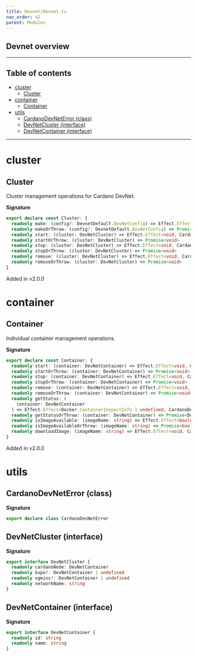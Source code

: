 ```yaml
---
title: Devnet/Devnet.ts
nav_order: 42
parent: Modules
---
```


## Devnet overview

---

<h2 class="text-delta">Table of contents</h2>

- [cluster](#cluster)
  - [Cluster](#cluster-1)
- [container](#container)
  - [Container](#container-1)
- [utils](#utils)
  - [CardanoDevNetError (class)](#cardanodevneterror-class)
  - [DevNetCluster (interface)](#devnetcluster-interface)
  - [DevNetContainer (interface)](#devnetcontainer-interface)

---

# cluster

## Cluster

Cluster management operations for Cardano DevNet.

**Signature**

```ts
export declare const Cluster: {
  readonly make: (config?: DevnetDefault.DevNetConfig) => Effect.Effect<DevNetCluster, CardanoDevNetError>
  readonly makeOrThrow: (config?: DevnetDefault.DevNetConfig) => Promise<DevNetCluster>
  readonly start: (cluster: DevNetCluster) => Effect.Effect<void, CardanoDevNetError>
  readonly startOrThrow: (cluster: DevNetCluster) => Promise<void>
  readonly stop: (cluster: DevNetCluster) => Effect.Effect<void, CardanoDevNetError>
  readonly stopOrThrow: (cluster: DevNetCluster) => Promise<void>
  readonly remove: (cluster: DevNetCluster) => Effect.Effect<void, CardanoDevNetError>
  readonly removeOrThrow: (cluster: DevNetCluster) => Promise<void>
}
```

Added in v2.0.0

# container

## Container

Individual container management operations.

**Signature**

```ts
export declare const Container: {
  readonly start: (container: DevNetContainer) => Effect.Effect<void, CardanoDevNetError>
  readonly startOrThrow: (container: DevNetContainer) => Promise<void>
  readonly stop: (container: DevNetContainer) => Effect.Effect<void, CardanoDevNetError>
  readonly stopOrThrow: (container: DevNetContainer) => Promise<void>
  readonly remove: (container: DevNetContainer) => Effect.Effect<void, CardanoDevNetError>
  readonly removeOrThrow: (container: DevNetContainer) => Promise<void>
  readonly getStatus: (
    container: DevNetContainer
  ) => Effect.Effect<Docker.ContainerInspectInfo | undefined, CardanoDevNetError>
  readonly getStatusOrThrow: (container: DevNetContainer) => Promise<Docker.ContainerInspectInfo | undefined>
  readonly isImageAvailable: (imageName: string) => Effect.Effect<boolean, CardanoDevNetError>
  readonly isImageAvailableOrThrow: (imageName: string) => Promise<boolean>
  readonly downloadImage: (imageName: string) => Effect.Effect<void, CardanoDevNetError>
}
```

Added in v2.0.0

# utils

## CardanoDevNetError (class)

**Signature**

```ts
export declare class CardanoDevNetError
```

## DevNetCluster (interface)

**Signature**

```ts
export interface DevNetCluster {
  readonly cardanoNode: DevNetContainer
  readonly kupo?: DevNetContainer | undefined
  readonly ogmios?: DevNetContainer | undefined
  readonly networkName: string
}
```

## DevNetContainer (interface)

**Signature**

```ts
export interface DevNetContainer {
  readonly id: string
  readonly name: string
}
```
